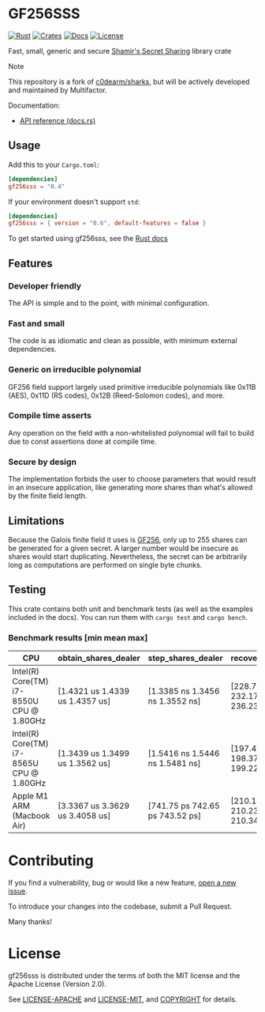 # GF256SSS

[![Rust](https://github.com/multifactor/gf256sss/workflows/Rust/badge.svg?branch=master)](https://github.com/multifactor/gf256sss/actions)
[![Crates](https://img.shields.io/crates/v/gf256sss.svg)](https://crates.io/crates/gf256sss)
[![Docs](https://docs.rs/gf256sss/badge.svg)](https://docs.rs/gf256sss)
[![License](https://camo.githubusercontent.com/47069b7e06b64b608c692a8a7f40bc6915cf629c/68747470733a2f2f696d672e736869656c64732e696f2f62616467652f6c6963656e73652d417061636865322e302532464d49542d626c75652e737667)](https://github.com/multifactor/gf256sss/blob/master/COPYRIGHT)

Fast, small, generic and secure [Shamir's Secret Sharing](https://en.wikipedia.org/wiki/Shamir%27s_Secret_Sharing) library crate

> [!Note] 
> This repository is a fork of [c0dearm/sharks](https://github.com/c0dearm/sharks), but will be actively developed and maintained by Multifactor.

Documentation:
- [API reference (docs.rs)](https://docs.rs/gf256sss)

## Usage

Add this to your `Cargo.toml`:

```toml
[dependencies]
gf256sss = "0.4"
```

If your environment doesn't support `std`:

```toml
[dependencies]
gf256sss = { version = "0.6", default-features = false }
```

To get started using gf256sss, see the [Rust docs](https://docs.rs/gf256sss)

## Features

### Developer friendly
The API is simple and to the point, with minimal configuration.

### Fast and small
The code is as idiomatic and clean as possible, with minimum external dependencies.

### Generic on irreducible polynomial
GF256 field support largely used primitive irreducible polynomials like 0x11B (AES), 0x11D (RS codes), 0x12B (Reed-Solomon codes), and more.

### Compile time asserts
Any operation on the field with a non-whitelisted polynomial will fail to build due to const assertions done at compile time.

### Secure by design
The implementation forbids the user to choose parameters that would result in an insecure application,
like generating more shares than what's allowed by the finite field length.

## Limitations

Because the Galois finite field it uses is [GF256](https://en.wikipedia.org/wiki/Finite_field#GF(p2)_for_an_odd_prime_p),
only up to 255 shares can be generated for a given secret. A larger number would be insecure as shares would start duplicating.
Nevertheless, the secret can be arbitrarily long as computations are performed on single byte chunks.

## Testing

This crate contains both unit and benchmark tests (as well as the examples included in the docs).
You can run them with `cargo test` and `cargo bench`.

### Benchmark results [min mean max]

| CPU                                      | obtain_shares_dealer            | step_shares_dealer              | recover_secret                  | share_from_bytes                | share_to_bytes                  |
| ---------------------------------------- | ------------------------------- | ------------------------------- | ------------------------------- | ------------------------------- | ------------------------------- |
| Intel(R) Core(TM) i7-8550U CPU @ 1.80GHz | [1.4321 us 1.4339 us 1.4357 us] | [1.3385 ns 1.3456 ns 1.3552 ns] | [228.77 us 232.17 us 236.23 us] | [24.688 ns 25.083 ns 25.551 ns] | [22.832 ns 22.910 ns 22.995 ns] |
| Intel(R) Core(TM) i7-8565U CPU @ 1.80GHz | [1.3439 us 1.3499 us 1.3562 us] | [1.5416 ns 1.5446 ns 1.5481 ns] | [197.46 us 198.37 us 199.22 us] | [20.455 ns 20.486 ns 20.518 ns] | [18.726 ns 18.850 ns 18.993 ns] |
| Apple M1 ARM (Macbook Air)               | [3.3367 us 3.3629 us 3.4058 us] | [741.75 ps 742.65 ps 743.52 ps] | [210.14 us 210.23 us 210.34 us] | [27.567 ns 27.602 ns 27.650 ns] | [26.716 ns 26.735 ns 26.755 ns] |

# Contributing

If you find a vulnerability, bug or would like a new feature, [open a new issue](https://github.com/multifactor/gf256sss/issues/new).

To introduce your changes into the codebase, submit a Pull Request.

Many thanks!

# License

gf256sss is distributed under the terms of both the MIT license and the
Apache License (Version 2.0).

See [LICENSE-APACHE](LICENSE-APACHE) and [LICENSE-MIT](LICENSE-MIT), and
[COPYRIGHT](COPYRIGHT) for details.
